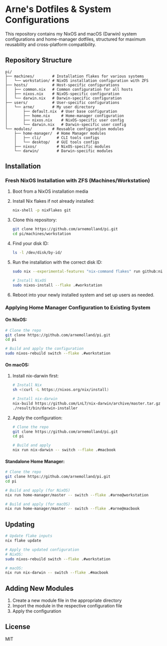 # Arne's Dotfiles & System Configurations

This repository contains my NixOS and macOS (Darwin) system configurations and home-manager dotfiles, structured for maximum reusability and cross-platform compatibility.

## Repository Structure

```
pi/
├── machines/        # Installation flakes for various systems 
│   └── workstation/ # NixOS installation configuration with ZFS
├── hosts/           # Host-specific configurations
│   ├── common.nix   # Common configuration for all hosts
│   ├── nixos.nix    # NixOS-specific configuration
│   └── darwin.nix   # Darwin-specific configuration
├── users/           # User-specific configurations
│   └── arne/        # My user directory
│       ├── default.nix  # User base configuration
│       ├── home.nix     # Home-manager configuration
│       ├── nixos.nix    # NixOS-specific user config
│       └── darwin.nix   # Darwin-specific user config
└── modules/         # Reusable configuration modules
    ├── home-manager/  # Home Manager modules
    │   ├── cli/       # CLI tools configs
    │   └── desktop/   # GUI tools configs
    ├── nixos/         # NixOS-specific modules
    └── darwin/        # Darwin-specific modules
```

## Installation

### Fresh NixOS Installation with ZFS (Machines/Workstation)

1. Boot from a NixOS installation media

2. Install Nix flakes if not already installed:
   ```bash
   nix-shell -p nixFlakes git
   ```

3. Clone this repository:
   ```bash
   git clone https://github.com/arnemolland/pi.git
   cd pi/machines/workstation
   ```

4. Find your disk ID:
   ```bash
   ls -l /dev/disk/by-id/
   ```

5. Run the installation with the correct disk ID:
   ```bash
   sudo nix --experimental-features "nix-command flakes" run github:nix-community/disko -- --mode disko --flake .#workstation --arg device '"/dev/disk/by-id/your-disk-id"'
   
   # Install NixOS
   sudo nixos-install --flake .#workstation
   ```

6. Reboot into your newly installed system and set up users as needed.

### Applying Home Manager Configuration to Existing System

#### On NixOS:

```bash
# Clone the repo
git clone https://github.com/arnemolland/pi.git
cd pi

# Build and apply the configuration
sudo nixos-rebuild switch --flake .#workstation
```

#### On macOS:

1. Install nix-darwin first:
   ```bash
   # Install Nix
   sh <(curl -L https://nixos.org/nix/install)
   
   # Install nix-darwin
   nix-build https://github.com/LnL7/nix-darwin/archive/master.tar.gz -A installer
   ./result/bin/darwin-installer
   ```

2. Apply the configuration:
   ```bash
   # Clone the repo
   git clone https://github.com/arnemolland/pi.git
   cd pi
   
   # Build and apply
   nix run nix-darwin -- switch --flake .#macbook
   ```

#### Standalone Home Manager:

```bash
# Clone the repo
git clone https://github.com/arnemolland/pi.git
cd pi

# Build and apply (for NixOS)
nix run home-manager/master -- switch --flake .#arne@workstation

# Build and apply (for macOS)
nix run home-manager/master -- switch --flake .#arne@macbook
```

## Updating

```bash
# Update flake inputs
nix flake update

# Apply the updated configuration
# NixOS:
sudo nixos-rebuild switch --flake .#workstation

# macOS:
nix run nix-darwin -- switch --flake .#macbook
```

## Adding New Modules

1. Create a new module file in the appropriate directory
2. Import the module in the respective configuration file
3. Apply the configuration

## License

MIT
